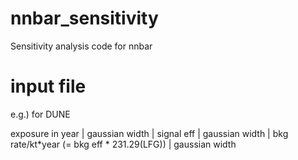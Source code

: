 # nnbar_sensitivity

Sensitivity analysis code for nnbar


# input file

e.g.) for DUNE

exposure in year | gaussian width | signal eff | gaussian width | bkg rate/kt*year (= bkg eff * 231.29(LFG)) | gaussian width
